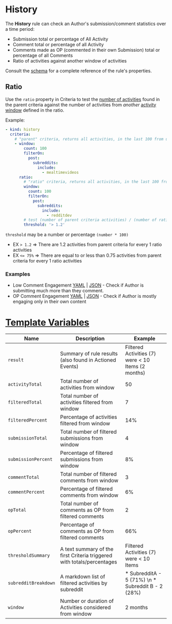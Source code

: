 # History

The **History** rule can check an Author's submission/comment statistics over a time period:

* Submission total or percentage of All Activity
* Comment total or percentage of all Activity
* Comments made as OP (commented in their own Submission) total or percentage of all Comments
* Ratio of activities against another window of activities

Consult the [schema](https://json-schema.app/view/%23%2Fdefinitions%2FHistoryJSONConfig?url=https%3A%2F%2Fraw.githubusercontent.com%2FFoxxMD%2Fcontext-mod%2Fmaster%2Fsrc%2FSchema%2FApp.json) for a complete reference of the rule's properties.

## Ratio

Use the `ratio` property in Criteria to test the [number of activities](/docs/subreddit/activitiesWindow.md) found in the parent criteria against the number of activities from _another_ [activity window](/docs/subreddit/activitiesWindow.md) defined in the ratio.

Example:

```yaml
- kind: history
  criteria:
    # "parent" criteria, returns all activities, in the last 100 from user's history, that occurred in r/mealtimevideos
    - window:
        count: 100
        filterOn:
          post:
            subreddits:
              include:
                - mealtimevideos
      ratio:
        # "ratio" criteria, returns all activities, in the last 100 from user's history, that occurred in r/redditdev
        window:
          count: 100
          filterOn:
            post:
              subreddits:
                include:
                  - redditdev
        # test (number of parent criteria activities) / (number of ratio critieria activities)
        threshold: '> 1.2'
```

`threshold` may be a number or percentage `(number * 100)`

* EX `> 1.2`  => There are 1.2 activities from parent criteria for every 1 ratio activities
* EX `<= 75%` => There are equal to or less than 0.75 activities from parent criteria for every 1 ratio activities

### Examples

* Low Comment Engagement [YAML](/docs/subreddit/components/history/lowEngagement.yaml) | [JSON](/docs/subreddit/components/history/lowEngagement.json5) - Check if Author is submitting much more than they comment.
* OP Comment Engagement [YAML](/docs/subreddit/components/history/opOnlyEngagement.yaml) | [JSON](/docs/subreddit/components/history/opOnlyEngagement.json5) - Check if Author is mostly engaging only in their own content

# [Template Variables](/docs/subreddit/actionTemplating.md)

|         Name         |                              Description                               |                      Example                       |
|----------------------|------------------------------------------------------------------------|----------------------------------------------------|
| `result`             | Summary of rule results (also found in Actioned Events)                | Filtered Activities (7) were < 10 Items (2 months) |
| `activityTotal`      | Total number of activities from window                                 | 50                                                 |
| `filteredTotal`      | Total number of activities filtered from window                        | 7                                                  |
| `filteredPercent`    | Percentage of activities filtered from window                          | 14%                                                |
| `submissionTotal`    | Total number of filtered submissions from window                       | 4                                                  |
| `submissionPercent`  | Percentage of filtered submissions from window                         | 8%                                                 |
| `commentTotal`       | Total number of filtered comments from window                          | 3                                                  |
| `commentPercent`     | Percentage of filtered comments from window                            | 6%                                                 |
| `opTotal`            | Total number of comments as OP from filtered comments                  | 2                                                  |
| `opPercent`          | Percentage of comments as OP from filtered comments                    | 66%                                                |
| `thresholdSummary`   | A text summary of the first Criteria triggered with totals/percentages | Filtered Activities (7) were < 10 Items            |
| `subredditBreakdown` | A markdown list of filtered activities by subreddit                    | * SubredditA - 5 (71%) \n * Subreddit B - 2 (28%)  |
| `window`             | Number or duration of Activities considered from window                | 2 months                                           |
